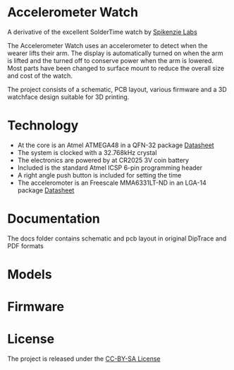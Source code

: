 # Accelerometer Watch

A derivative of the excellent SolderTime watch by [Spikenzie Labs](http://spikenzielabs.com/SpikenzieLabs/SolderTime.html)

The Accelerometer Watch uses an accelerometer to detect when the wearer lifts their arm. 
The display is automatically turned on when the arm is lifted and the turned off to conserve power when the arm is lowered.
Most parts have been changed to surface mount to reduce the overall size and cost of the watch.

The project consists of a schematic, PCB layout, various firmware and a 3D watchface design suitable for 3D printing.

# Technology

- At the core is an Atmel ATMEGA48 in a QFN-32 package [Datasheet](http://www.atmel.com/Images/doc2545.pdf)
- The system is clocked with a 32.768kHz crystal
- The electronics are powered by at CR2025 3V coin battery
- Included is the standard Atmel ICSP 6-pin programming header
- A right angle push button is included for setting the time
- The acceleromoter is an Freescale MMA6331LT-ND in an LGA-14 package [Datasheet](http://cache.freescale.com/files/sensors/doc/data_sheet/MMA6331L.pdf)

# Documentation

The docs folder contains schematic and pcb layout in original DipTrace and PDF formats

# Models

# Firmware

# License

The project is released under the [CC-BY-SA License](http://creativecommons.org/licenses/by-sa/2.0/)
